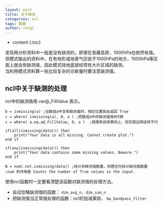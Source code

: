 ```yaml
---
layout: post
title: 关于缺测
categories: ncl
tags: 数据
author: renql
---
```


* content
{:toc}

发现再分析资料中一般是没有缺测的，即便在青藏高原，1000hPa也依然有值。  
但模式输出的资料中，在有地形或地表气压低于1000hPa的地方，1000hPa等压面上就会有缺测值，因此模式陆地底层经常有大片区域的缺测。  
当利用模式资料算一些比较复杂的诊断量时要注意缺测值。  

## ncl中关于缺测的处理
ncl中的缺测值用 var@_FillValue 表示。
```
b = ismissing(a) ;当数组a中含有缺测值时，相应位置就会返回 True
c = where( ismissing(a), 0, a ) ;把数组a中的缺测值用0代换
c = where( a.eq.a@_FillValue, 0, a )  ;按理来说效果同上，但实践证明这样不行

if(all(ismissing(data))) then
    print("Your data is all missing. Cannot create plot.")
end if

if(any(ismissing(data))) then
    print("Your data contains some missing values. Beware.")
end if

N = num(.not.ismissing(data)) ;统计非缺测值数量，同理也可统计缺测值数量
;num 的作用是 Counts the number of True values in the input.
```

使用ncl函数时一定要看清楚该函数对缺测值的处理方法。   
- 自动忽略缺测值的函数： `dim_avg_n, dim_sum_n`    
- 把缺测值当正常值处理的函数：ncl的加减乘除、 `bw_bandpass_filter` 
